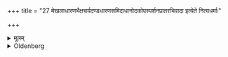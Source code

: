 +++
title = "27 मेखलाधारणभैक्षचर्यदण्डधारणसमिदाधानोदकोपस्पर्शनप्रातरभिवादा इत्येते नित्यधर्माः"

+++

<details><summary>मूलम्</summary>

मेखलाधारणभैक्षचर्यदण्डधारणसमिदाधानोदकोपस्पर्शनप्रातरभिवादा इत्येते नित्यधर्माः २७
</details>

<details><summary>Oldenberg</summary>

27. Wearing the girdle, going the rounds for alms, carrying a staff, putting fuel (on the fire), touching water, reverentially saluting (the teacher) in the morning: these are his standing duties.
</details>
